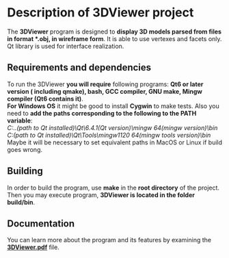 # Description of 3DViewer project
The **3DViewer** program is designed to **display 3D models parsed from files
in format \*.obj, in wireframe form**.
It is able to use vertexes and facets only. Qt library is used for interface
realization.

## Requirements and dependencies
To run the 3DViewer **you will require** following programs:  **Qt6 or later
version ( including qmake), bash, GCC compiler, GNU make, Mingw compiler (Qt6 contains it)**.  
**For Windows OS** it might be good to install **Cygwin** to make tests. Also you need to **add the
paths corresponding to the following to the PATH variable**:  
_C:\..(path to Qt installed)\Qt\6.4.1(Qt version)\mingw 64(mingw version)\bin_  
_C:\(path to Qt installed)\Qt\Tools\mingw1120 64(mingw tools version)\bin_  
Maybe it will be necessary to set equivalent paths in MacOS or Linux
if build goes wrong. 

## Building  
In order to build the program, use **make** in the
**root directory** of the project. Then you may execute program, **3DViewer is
located in the folder build/bin**.

## Documentation  
You can learn more about the program and its features by examining the **[3DViewer.pdf](https://github.com/tfelwood/3DViewer/blob/master/3DViewer.pdf)** file.

